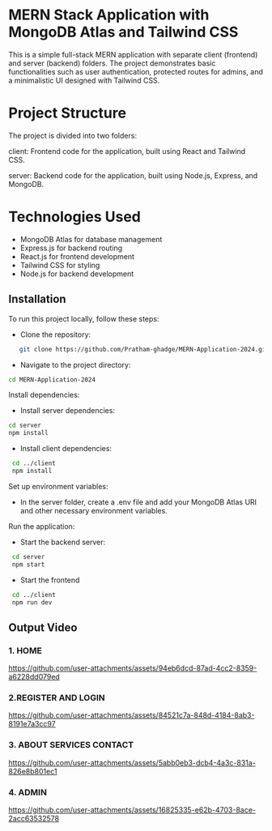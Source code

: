 
# MERN Stack Application with MongoDB Atlas and Tailwind CSS

This is a simple full-stack MERN application with separate client (frontend) and server (backend) folders.
The project demonstrates basic functionalities such as user authentication, protected routes 
for admins, and a minimalistic UI designed with Tailwind CSS.

# Project Structure 
The project is divided into two folders:

client: Frontend code for the application, built using React and Tailwind CSS.

server: Backend code for the application, built using Node.js, Express, and MongoDB.

# Technologies Used
* MongoDB Atlas for database management
* Express.js for backend routing
* React.js for frontend development
* Tailwind CSS for styling
* Node.js for backend development



## Installation

To run this project locally, follow these steps:
- Clone the repository:
```bash
   git clone https://github.com/Pratham-ghadge/MERN-Application-2024.git
```
 - Navigate to the project directory:   
 ```bash
 cd MERN-Application-2024
 ```
 Install dependencies:
 - Install server dependencies:
 ```bash
 cd server
 npm install
 ```
 - Install client dependencies:
 ```bash
  cd ../client
  npm install
 ```
 Set up environment variables:
 - In the server folder, create a .env file and add your MongoDB Atlas URI and other necessary environment variables.

 Run the application:
 - Start the backend server:
```bash
 cd server
 npm start
 ```
 - Start the frontend
```bash
 cd ../client
 npm run dev 
 ```
 


<h2>Output Video</h2>
<h3>1. HOME  </h3>


https://github.com/user-attachments/assets/94eb6dcd-87ad-4cc2-8359-a6228dd079ed

<h3>2.REGISTER AND LOGIN  </h3>


https://github.com/user-attachments/assets/84521c7a-848d-4184-8ab3-8191e7a3cc97

<h3>3. ABOUT SERVICES CONTACT </h3>




https://github.com/user-attachments/assets/5abb0eb3-dcb4-4a3c-831a-826e8b801ec1

<h3>4. ADMIN </h3>




https://github.com/user-attachments/assets/16825335-e62b-4703-8ace-2acc63532578





